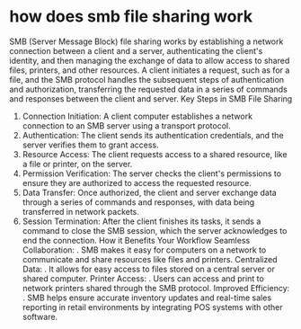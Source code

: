 # how does smb file sharing work

SMB (Server Message Block) file sharing works by establishing a network connection between a client and a server, authenticating the client's identity, and then managing the exchange of data to allow access to shared files, printers, and other resources. A client initiates a request, such as for a file, and the SMB protocol handles the subsequent steps of authentication and authorization, transferring the requested data in a series of commands and responses between the client and server.
Key Steps in SMB File Sharing

1. Connection Initiation:
A client computer establishes a network connection to an SMB server using a transport protocol.
2. Authentication:
The client sends its authentication credentials, and the server verifies them to grant access.
3. Resource Access:
The client requests access to a shared resource, like a file or printer, on the server.
4. Permission Verification:
The server checks the client's permissions to ensure they are authorized to access the requested resource.
5. Data Transfer:
Once authorized, the client and server exchange data through a series of commands and responses, with data being transferred in network packets.
6. Session Termination:
After the client finishes its tasks, it sends a command to close the SMB session, which the server acknowledges to end the connection.
How it Benefits Your Workflow
Seamless Collaboration:
.
SMB makes it easy for computers on a network to communicate and share resources like files and printers.
Centralized Data:
.
It allows for easy access to files stored on a central server or shared computer.
Printer Access:
.
Users can access and print to network printers shared through the SMB protocol.
Improved Efficiency:
.
SMB helps ensure accurate inventory updates and real-time sales reporting in retail environments by integrating POS systems with other software.
